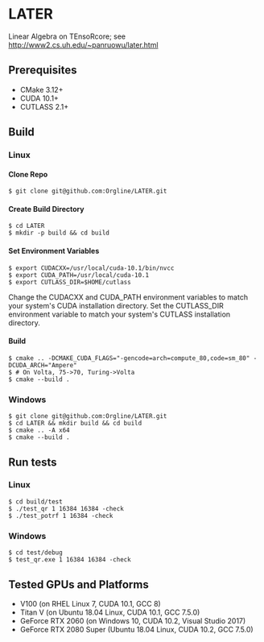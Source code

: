 # LATER
Linear Algebra on TEnsoRcore;
see http://www2.cs.uh.edu/~panruowu/later.html

## Prerequisites

* CMake 3.12+
* CUDA 10.1+
* CUTLASS 2.1+

## Build
### Linux
#### Clone Repo
```console
$ git clone git@github.com:Orgline/LATER.git
```
#### Create Build Directory
```console
$ cd LATER
$ mkdir -p build && cd build
```
#### Set Environment Variables
```console
$ export CUDACXX=/usr/local/cuda-10.1/bin/nvcc
$ export CUDA_PATH=/usr/local/cuda-10.1
$ export CUTLASS_DIR=$HOME/cutlass
```
Change the CUDACXX and CUDA_PATH environment variables to match
your system's CUDA installation directory. Set the CUTLASS_DIR environment
variable to match your system's CUTLASS installation directory. 

#### Build
```console
$ cmake .. -DCMAKE_CUDA_FLAGS="-gencode=arch=compute_80,code=sm_80" -DCUDA_ARCH="Ampere"
$ # On Volta, 75->70, Turing->Volta
$ cmake --build .
```

### Windows 

```console
$ git clone git@github.com:Orgline/LATER.git
$ cd LATER && mkdir build && cd build
$ cmake .. -A x64
$ cmake --build .
```
## Run tests
### Linux
```console
$ cd build/test
$ ./test_qr 1 16384 16384 -check
$ ./test_potrf 1 16384 -check
```

### Windows
```console
$ cd test/debug
$ test_qr.exe 1 16384 16384 -check
```

## Tested GPUs and Platforms
* V100 (on RHEL Linux 7, CUDA 10.1, GCC 8)
* Titan V (on Ubuntu 18.04 Linux, CUDA 10.1, GCC 7.5.0)
* GeForce RTX 2060 (on Windows 10, CUDA 10.2, Visual Studio 2017)
* GeForce RTX 2080 Super (Ubuntu 18.04 Linux, CUDA 10.2, GCC 7.5.0)
